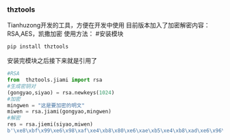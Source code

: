 ### thztools
Tianhuzong开发的工具，方便在开发中使用
目前版本加入了加密解密内容：RSA,AES，凯撒加密
使用方法：
#安装模块
```bash
pip install thztools
```
安装完模块之后接下来就是引用了
```python
#RSA
from  thztools.jiami import rsa
#生成密钥对
(gongyao,siyao) = rsa.newkeys(1024)
#加密
mingwen = "这是要加密的明文"
miwen = rsa.jiami(gongyao,mingwen)
#解密
res = rsa.jiemi(siyao,miwen)
b'\xe8\xbf\x99\xe6\x98\xaf\xe4\xb8\x80\xe6\xae\xb5\xe4\xb8\xad\xe6\x96\x87\xe5\xad\x97\xe7\xac\xa6\xe4\xb8\xb2'
